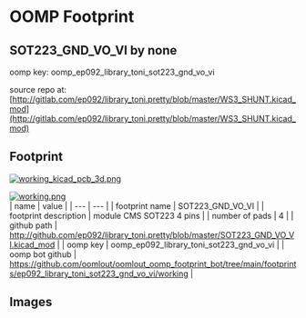 # OOMP Footprint  
## SOT223_GND_VO_VI  by none  
  
oomp key: oomp_ep092_library_toni_sot223_gnd_vo_vi  
  
source repo at: [http://gitlab.com/ep092/library_toni.pretty/blob/master/WS3_SHUNT.kicad_mod](http://gitlab.com/ep092/library_toni.pretty/blob/master/WS3_SHUNT.kicad_mod)  
## Footprint  
  
[![working_kicad_pcb_3d.png](working_kicad_pcb_3d_600.png)](working_kicad_pcb_3d.png)  
  
[![working.png](working_600.png)](working.png)  
| name | value | 
| --- | --- | 
| footprint name | SOT223_GND_VO_VI | 
| footprint description | module CMS SOT223 4 pins | 
| number of pads | 4 | 
| github path | http://github.com/ep092/library_toni.pretty/blob/master/SOT223_GND_VO_VI.kicad_mod | 
| oomp key | oomp_ep092_library_toni_sot223_gnd_vo_vi | 
| oomp bot github | https://github.com/oomlout/oomlout_oomp_footprint_bot/tree/main/footprints/ep092_library_toni_sot223_gnd_vo_vi/working | 
## Images  

